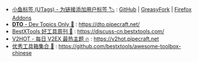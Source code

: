 - [小鱼标签 (UTags) - 为链接添加用户标签 🏷️](https://greasyfork.org/scripts/460718-utags-add-usertags-to-links) : [GitHub](https://github.com/utags/utags) | [GreasyFork](https://greasyfork.org/scripts/460718-utags-add-usertags-to-links) | [Firefox Addons](https://addons.mozilla.org/firefox/addon/utags/)
- [**DTO** - Dev Topics Only 🦞](https://dto.pipecraft.net/) : https://dto.pipecraft.net/
- [BestXTools 好工具周刊 🔧](https://discuss-cn.bestxtools.com/) : https://discuss-cn.bestxtools.com/
- [V2HOT - 每日 V2EX 最热主题 🔥](https://v2hot.pipecraft.net/) : https://v2hot.pipecraft.net
- [优秀工具箱集合 🧰](https://awesome-toolbox-chinese.bestxtools.com/) : https://github.com/bestxtools/awesome-toolbox-chinese
<!-- 
- [聚客盒(Jukebox 📻)](https://jukebox.pipecraft.net/) : https://jukebox.pipecraft.net
- [纵横网址导航 🧭](https://zh.pipecraft.net/) : https://zh.pipecraft.net
- [web-cache - 网页快照查看工具](https://web-cache.pipecraft.net/) : https://web-cache.pipecraft.net
- [抛砖问答/P站问答](https://pzwd.net/) : https://pzwd.net
- [Pipecraft](https://www.pipecraft.net/) : https://www.pipecraft.net
- [ST2ST](https://st2st.com/) : https://st2st.com
-->
